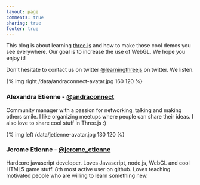 ```yaml
---
layout: page
comments: true
sharing: true
footer: true
---
```


This blog is about learning [three.js](https://github.com/mrdoob/three.js/)
and how to make those cool demos you see everywhere. Our goal is to increase the
use of WebGL. We hope you enjoy it!

Don't hesitate to contact us on twitter [@learningthreejs](http://twitter.com/learningthreejs) on twitter.
We listen.

{% img right /data/andraconnect-avatar.jpg 160 120  %}

### Alexandra Etienne - [@andraconnect](http://twitter.com/andraconnect)

Community manager with a passion for networking, talking and making others smile. I like organizing meetups where people can share their ideas. I also love to share cool stuff in Three.js :)

{% img left /data/jetienne-avatar.jpg 130 120 %}

### Jerome Etienne - [@jerome_etienne](http://twitter.com/jerome_etienne)

Hardcore javascript developer. 
Loves Javascript, node.js, WebGL and cool HTML5 game stuff.
8th most active user on github.
Loves teaching motivated people who are willing to learn something new.

